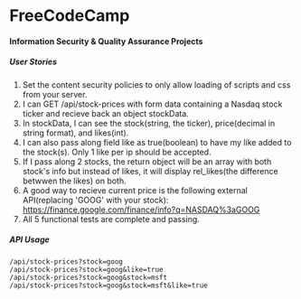# FreeCodeCamp
#### Information Security & Quality Assurance Projects

##### User Stories

1. Set the content security policies to only allow loading of scripts and css from your server.
2. I can GET /api/stock-prices with form data containing a Nasdaq stock ticker and recieve back an object stockData.
3. In stockData, I can see the stock(string, the ticker), price(decimal in string format), and likes(int).
4. I can also pass along field like as true(boolean) to have my like added to the stock(s). Only 1 like per ip should be accepted.
5. If I pass along 2 stocks, the return object will be an array with both stock's info but instead of likes, it will display rel_likes(the difference betwwen the likes) on both.
6. A good way to recieve current price is the following external API(replacing 'GOOG' with your stock): https://finance.google.com/finance/info?q=NASDAQ%3aGOOG 
7. All 5 functional tests are complete and passing.

##### API Usage
```
/api/stock-prices?stock=goog
/api/stock-prices?stock=goog&like=true
/api/stock-prices?stock=goog&stock=msft
/api/stock-prices?stock=goog&stock=msft&like=true
```